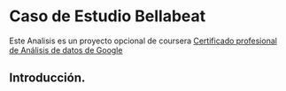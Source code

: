 # Caso de Estudio Bellabeat
Este Analisis es un proyecto opcional de coursera [Certificado profesional de Análisis de datos de Google](https://www.coursera.org/professional-certificates/google-data-analytics)

## Introducción.

